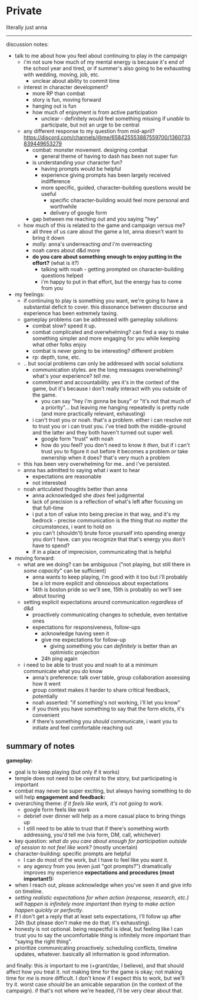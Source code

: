 
# Private
literally just anna

---
discussion notes:

- talk to me about how you feel about continuing to play in the campaign
	- i'm not sure how much of my mental energy is because it's end of the school year and tired, or if summer's also going to be exhausting with wedding, moving, job, etc.
		- unclear about ability to commit time
	- interest in character development?
		- more RP than combat
		- story is fun, moving forward 
		- hanging out is fun
		- how much of enjoyment is from active participation
			- unclear - definitely would feel something missing if *unable* to participate, but not an urge to be central
	- any different response to my question from mid-april? https://discord.com/channels/@me/658425553887559700/1360733839449653279
		- combat: monster movement. designing combat
			- general theme of having to dash has been not super fun
		- is understanding your character fun?
			- having prompts would be helpful
			- experience giving prompts has been largely received indifference
			- more specific, guided, character-building questions would be useful
				- specific character-building would feel more personal and worthwhile
				- delivery of google form
		- gap between me reaching out and you saying "hey"
	- how much of this is related to the game and campaign versus me?
		- all three of us care about the game a lot, anna doesn't want to bring it down
		- molly: anna's underreacting *and* i'm overreacting
		- noah cares about d&d more
		- **do you care about something enough to enjoy putting in the effort?** (what is it?)
			- talking with noah - getting prompted on character-building questions helped
			- i'm happy to put in that effort, but the energy has to come from you
- my feelings:
	- if continuing to play is something you want, we're going to have a substantial deficit to cover. this dissonance between discourse and experience has been extremely taxing.
	- gameplay problems can be addressed with gameplay solutions:
		- combat slow? speed it up.
		- combat complicated and overwhelming? can find a way to make something simpler and more engaging for you while keeping what other folks enjoy
		- combat is never going to be interesting? different problem
		- rp: depth, tone, etc.
	- .. but social problems can only be addressed with social solutions
		- communication styles. are the long messages overwhelming? what's your experience? *tell me*.
		- commitment and accountability. yes it's in the context of the game, but it's because i don't really interact with you outside of the game.
			- you can say "hey i'm gonna be busy" or "it's not that much of a priority"... but leaving me hanging repeatedly is pretty rude (and more practically relevant, exhausting)
		- i can't trust you or noah. that's a problem. either i can resolve not to trust you or i can trust you. i've tried both the middle-ground and the latter and they both haven't turned out super well.
			- google form "trust" with noah
			- how do you feel? you don't need to know it *then*, but if i can't trust you to figure it out before it becomes a problem *or* take ownership when it does? that's very much a problem
	- this has been very overwhelming for me.. and i've persisted.
	- anna has admitted to saying what i want to hear
		- expectations are reasonable
		- not interested
	- noah articulated thoughts better than anna
		- anna acknowledged she *does* feel judgmental
		- lack of precision is a reflection of what's left after focusing on that full-time
		- i put a ton of value into being precise in that way, and it's my bedrock - precise communication is the thing that *no matter the circumstances*, i want to hold on
		- you can't (shouldn't) brute force yourself into spending energy you don't have. can you recognize that that's energy you don't have to spend?
		- if in a place of imprecision, communicating that is helpful
- moving forward:
	- what are we doing? can be ambiguous ("not playing, but still there in *some capacity*" can be sufficient)
		- anna wants to keep playing, i'm good with it too but i'll probably be a lot more explicit and obnoxious about expectations
		- 14th is boston pride so we'll see, 15th is probably so we'll see about touring
	- setting explicit expectations around communication *regardless* of d&d
		- proactively communicating changes to schedule, even tentative ones
		- expectations for responsiveness, follow-ups
			- acknowledge having seen it
			- give me expectations for follow-up
				- giving something you can *definitely* is better than an optimistic projection
			- 24h ping again
	- i need to be able to trust you and noah to at a minimum communicate what you *do* know
		- anna's preference: talk over table, group collaboration assessing how it went
		- group context makes it harder to share critical feedback, potentially
		- noah asserted: "if something's not working, i'll let you know"
		- if you think you have something to say that the form elicits, it's convenient
		- if there's something you *should* communicate, i want you to initiate and feel comfortable reaching out


summary of notes
-
**gameplay:**
- goal is to keep playing (but only if it works)
- temple does not need to be central to the story, but participating is important
- combat may never be super exciting, but always having something to do will help
**engagement and feedback:**
- overarching theme: *if it feels like work, it's not going to work.*
	- google form feels like work
	- debrief over dinner will help as a more casual place to bring things up
	- I still need to be able to trust that if there's something worth addressing, you'd tell me (via form, DM, call, whichever)
- key question: *what do you care about enough for participation outside of session to not feel like work?* (mostly uncertain)
- character-building: specific prompts are helpful
	- I can do most of the work, but I have to feel like you want it.
	- any agency from you (even just "got prompts?") dramatically improves my experience
**expectations and procedures (most important!):**
- when I reach out, please acknowledge when you've seen it and give info on timeline.
- *setting realistic expectations for when action (response, research, etc.) will happen is infinitely more important than trying to make action happen quickly or perfectly*.
- if I don't get a reply that at least sets expectations, I'll follow up after 24h (but please don't make me do that; it's exhausting).
- honesty is not optional. being respectful is ideal, but feeling like I can trust you to say the uncomfortable thing is infinitely more important than "saying the right thing".
- prioritize communicating proactively. scheduling conflicts, timeline updates, whatever. basically all information is good information.

and finally: this _is_ important to me (+grant/dav, I believe), and that should affect how you treat it. not making time for the game is okay; not making time for _me_ is more difficult. I don't know if I expect this to work, but we'll try it. worst case _should_ be an amicable separation (in the context of the campaign). if that's not where we're headed, i'll be very clear about that.